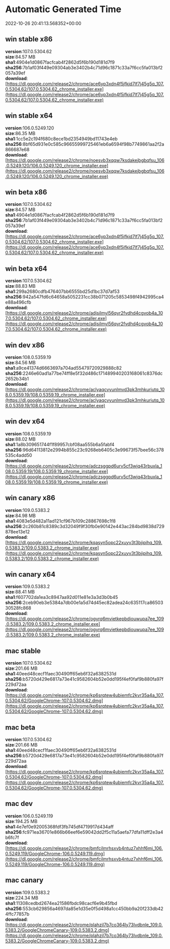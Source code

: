 # Automatic Generated Time
2022-10-26 20:41:13.568352+00:00

## win stable x86
**version**:107.0.5304.62  
**size**:84.57 MB  
**sha1**:4904e1d0867facfcab4f2862d5f6b190d181d7f9  
**sha256**:7b1af03f449e09304ab3e3402b4c71d96c1871c33a7f6cc5fa013bf2057a39ef  
**download**:[https://dl.google.com/release2/chrome/ace6yp3xdn4f5jfkjd7lf7j45g5q_107.0.5304.62/107.0.5304.62_chrome_installer.exe](https://dl.google.com/release2/chrome/ace6yp3xdn4f5jfkjd7lf7j45g5q_107.0.5304.62/107.0.5304.62_chrome_installer.exe)  

## win stable x64
**version**:106.0.5249.120  
**size**:86.35 MB  
**sha1**:1cc5e2c194f680c8ece1bd2354949bd11743e4eb  
**sha256**:8bf65d931e0c585c96655999725461eb6a6594f98b7749861aa2f2a866687e68  
**download**:[https://dl.google.com/release2/chrome/noesvb3xqqw7ksdakejbgbqfsu_106.0.5249.120/106.0.5249.120_chrome_installer.exe](https://dl.google.com/release2/chrome/noesvb3xqqw7ksdakejbgbqfsu_106.0.5249.120/106.0.5249.120_chrome_installer.exe)  

## win beta x86
**version**:107.0.5304.62  
**size**:84.57 MB  
**sha1**:4904e1d0867facfcab4f2862d5f6b190d181d7f9  
**sha256**:7b1af03f449e09304ab3e3402b4c71d96c1871c33a7f6cc5fa013bf2057a39ef  
**download**:[https://dl.google.com/release2/chrome/ace6yp3xdn4f5jfkjd7lf7j45g5q_107.0.5304.62/107.0.5304.62_chrome_installer.exe](https://dl.google.com/release2/chrome/ace6yp3xdn4f5jfkjd7lf7j45g5q_107.0.5304.62/107.0.5304.62_chrome_installer.exe)  

## win beta x64
**version**:107.0.5304.62  
**size**:88.83 MB  
**sha1**:299a2680cdfb476407bb6555bd25d1bc37d7af53  
**sha256**:942a547fd6c64658a5052231cc38b071205c5853498f4942995ca4e88a496cfb  
**download**:[https://dl.google.com/release2/chrome/adjsilmyl56qyr2fvdhd4cgvob4a_107.0.5304.62/107.0.5304.62_chrome_installer.exe](https://dl.google.com/release2/chrome/adjsilmyl56qyr2fvdhd4cgvob4a_107.0.5304.62/107.0.5304.62_chrome_installer.exe)  

## win dev x86
**version**:108.0.5359.19  
**size**:84.56 MB  
**sha1**:a9ce41374d6663697a704ad55479720929888c82  
**sha256**:2246e60ad1a77be74ff8e5f32d486c171489940203168061c8376dc2652b34b1  
**download**:[https://dl.google.com/release2/chrome/aclyaqcvyunlmvd3pk3mhkuriutq_108.0.5359.19/108.0.5359.19_chrome_installer.exe](https://dl.google.com/release2/chrome/aclyaqcvyunlmvd3pk3mhkuriutq_108.0.5359.19/108.0.5359.19_chrome_installer.exe)  

## win dev x64
**version**:108.0.5359.19  
**size**:88.02 MB  
**sha1**:1a8b309651744f1f89957cbf08aa555b6a5fabf4  
**sha256**:96d64113812e2994b855c23c9268eb6405c3e99673f57bee56c378535c4add50  
**download**:[https://dl.google.com/release2/chrome/adczsggpd6urv5cf3wjq43rbuxla_108.0.5359.19/108.0.5359.19_chrome_installer.exe](https://dl.google.com/release2/chrome/adczsggpd6urv5cf3wjq43rbuxla_108.0.5359.19/108.0.5359.19_chrome_installer.exe)  

## win canary x86
**version**:109.0.5383.2  
**size**:84.98 MB  
**sha1**:4083e5d482a11ad121cf967b109c28867698c1f8  
**sha256**:2c260b81c8389c3d32049f9f30fb0e90142e443ac284bd9838d729878ee13e12  
**download**:[https://dl.google.com/release2/chrome/kqasyn5opc22xuyv3t3bjipihq_109.0.5383.2/109.0.5383.2_chrome_installer.exe](https://dl.google.com/release2/chrome/kqasyn5opc22xuyv3t3bjipihq_109.0.5383.2/109.0.5383.2_chrome_installer.exe)  

## win canary x64
**version**:109.0.5383.2  
**size**:88.41 MB  
**sha1**:f607702da1ea3c8947aa92d011e81e3a3d3b0b45  
**sha256**:2ceb90eb3e5384a7db00e1a5d74d45ec82adea24c635117ca8650330528fc868  
**download**:[https://dl.google.com/release2/chrome/ogyrq6mvietkepbdiouwupa7ee_109.0.5383.2/109.0.5383.2_chrome_installer.exe](https://dl.google.com/release2/chrome/ogyrq6mvietkepbdiouwupa7ee_109.0.5383.2/109.0.5383.2_chrome_installer.exe)  

## mac stable
**version**:107.0.5304.62  
**size**:201.66 MB  
**sha1**:40eed48cecf1faec30490ff65eb6f32a6382531d  
**sha256**:b5720d429e6817a73e41c9582604b52e0dd195f4ef0faf9b880fa97f229d72aa  
**download**:[https://dl.google.com/release2/chrome/kp6srqtew4ubiemfc2kvr35a4a_107.0.5304.62/GoogleChrome-107.0.5304.62.dmg](https://dl.google.com/release2/chrome/kp6srqtew4ubiemfc2kvr35a4a_107.0.5304.62/GoogleChrome-107.0.5304.62.dmg)  

## mac beta
**version**:107.0.5304.62  
**size**:201.66 MB  
**sha1**:40eed48cecf1faec30490ff65eb6f32a6382531d  
**sha256**:b5720d429e6817a73e41c9582604b52e0dd195f4ef0faf9b880fa97f229d72aa  
**download**:[https://dl.google.com/release2/chrome/kp6srqtew4ubiemfc2kvr35a4a_107.0.5304.62/GoogleChrome-107.0.5304.62.dmg](https://dl.google.com/release2/chrome/kp6srqtew4ubiemfc2kvr35a4a_107.0.5304.62/GoogleChrome-107.0.5304.62.dmg)  

## mac dev
**version**:106.0.5249.119  
**size**:194.25 MB  
**sha1**:4e7ef0e92005368fdf3fb745df4719917d434aff  
**sha256**:fc971ea36701e866b66eef6e59042dd2f5c11a5aefa77dfa11dff2e3a4b6fc7f  
**download**:[https://dl.google.com/release2/chrome/bmfcilmrhsxvb4ntuz7xhhf6mi_106.0.5249.119/GoogleChrome-106.0.5249.119.dmg](https://dl.google.com/release2/chrome/bmfcilmrhsxvb4ntuz7xhhf6mi_106.0.5249.119/GoogleChrome-106.0.5249.119.dmg)  

## mac canary
**version**:109.0.5383.2  
**size**:224.34 MB  
**sha1**:11308cedbd2674ea21586fbdc98cacf6e9b45fbd  
**sha256**:553cb629856a4697da85e1d35e0f5d498a1cc450bb9a20f233db424ffc77857b  
**download**:[https://dl.google.com/release2/chrome/plahzjl7b7co364ly73lvdbnle_109.0.5383.2/GoogleChromeCanary-109.0.5383.2.dmg](https://dl.google.com/release2/chrome/plahzjl7b7co364ly73lvdbnle_109.0.5383.2/GoogleChromeCanary-109.0.5383.2.dmg)  

